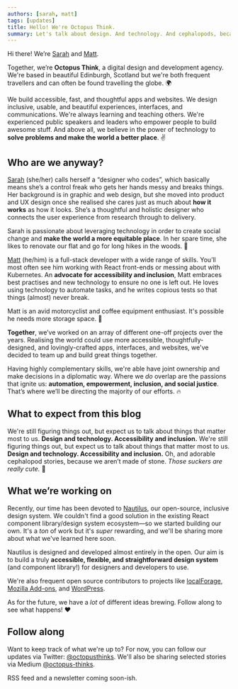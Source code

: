 ```yaml
---
authors: [sarah, matt]
tags: [updates]
title: Hello! We're Octopus Think.
summary: Let's talk about design. And technology. And cephalopods, because we can't always be that serious.
---
```


Hi there! We’re [Sarah](https://triggersandsparks.com) and [Matt](https://tofumatt.com).

Together, we’re **Octopus Think**, a digital design and development agency. We're based in beautiful Edinburgh, Scotland but we're both frequent travellers and can often be found travelling the globe. 🌍

We build accessible, fast, and thoughtful apps and websites. We design inclusive, usable, and beautiful experiences, interfaces, and communications. We're always learning and teaching others. We're experienced public speakers and leaders who empower people to build awesome stuff. And above all, we believe in the power of technology to **solve problems and make the world a better place**. ✌️

## Who are we anyway?

[Sarah](https://twitter.com/sarahsemark) (she/her) calls herself a “designer who codes”, which basically means she’s a control freak who gets her hands messy and breaks things. Her background is in graphic and web design, but she moved into product and UX design once she realised she cares just as much about **how it works** as how it looks. She’s a thoughtful and holistic designer who connects the user experience from research through to delivery.

Sarah is passionate about leveraging technology in order to create social change and **make the world a more equitable place**. In her spare time, she likes to renovate our flat and go for long hikes in the woods. 🌳

[Matt](https://twitter.com/tofumatt) (he/him) is a full-stack developer with a wide range of skills. You’ll most often see him working with React front-ends or messing about with Kubernetes. An **advocate for accessibility and inclusion**, Matt embraces best practises and new technology to ensure no one is left out. He loves using technology to automate tasks, and he writes copious tests so that things (almost) never break.

Matt is an avid motorcyclist and coffee equipment enthusiast. It's possible he needs more storage space. 🛵

**Together**, we’ve worked on an array of different one-off projects over the years. Realising the world could use more accessible, thoughtfully-designed, and lovingly-crafted apps, interfaces, and websites, we've decided to team up and build great things together.

Having highly complementary skills, we're able have joint ownership and make decisions in a diplomatic way. Where we *do* overlap are the passions that ignite us: **automation, empowerment, inclusion, and social justice**. That’s where we’ll be directing the majority of our efforts. 🔥

## What to expect from this blog

We're still figuring things out, but expect us to talk about things that matter most to us. **Design and technology. Accessibility and inclusion.** We're still figuring things out, but expect us to talk about things that matter most to us. **Design and technology. Accessibility and inclusion.** Oh, and adorable cephalopod stories, because we aren’t made of stone. *Those suckers are really cute.* 🐙

## What we’re working on

Recently, our time has been devoted to [Nautilus](https://nautilus.octopusthink.com/), our open-source, inclusive design system. We couldn't find a good solution in the existing React component library/design system ecosystem—so we started building our own. It's a _ton_ of work but it's _super_ rewarding, and we'll be sharing more about what we've learned here soon.

Nautilus is designed and developed almost entirely in the open. Our aim is to build a truly **accessible, flexible, and straightforward design system** (and component library!) for designers and developers to use.

We're also frequent open source contributors to projects like [localForage](https://github.com/localForage/localForage), [Mozilla Add-ons](https://github.com/mozilla/addons-frontend/), and [WordPress](https://github.com/WordPress/gutenberg).

As for the future, we have a _lot_ of different ideas brewing. Follow along to see what happens! ❤️

## Follow along

Want to keep track of what we're up to? For now, you can follow our updates via Twitter: [@octopusthinks](https://twitter.com/octopusthinks). We'll also be sharing selected stories via Medium [@octopus-thinks](https://medium.com/octopus-thinks).

RSS feed and a newsletter coming soon-ish.
